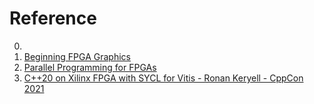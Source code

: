 # Reference

0. []()
0. [Beginning FPGA Graphics](https://projectf.io/posts/fpga-graphics/)
0. [Parallel Programming for FPGAs](https://kastner.ucsd.edu/hlsbook/)
0. [C++20 on Xilinx FPGA with SYCL for Vitis - Ronan Keryell - CppCon 2021](https://www.youtube.com/watch?v=BJBDmQJdDpc)

